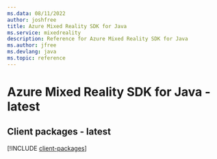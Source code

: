```yaml
---
ms.data: 08/11/2022
author: joshfree
title: Azure Mixed Reality SDK for Java
ms.service: mixedreality
description: Reference for Azure Mixed Reality SDK for Java
ms.author: jfree
ms.devlang: java
ms.topic: reference
---
```

# Azure Mixed Reality SDK for Java - latest

## Client packages - latest
[!INCLUDE [client-packages](mixed-reality-client-index.md)]